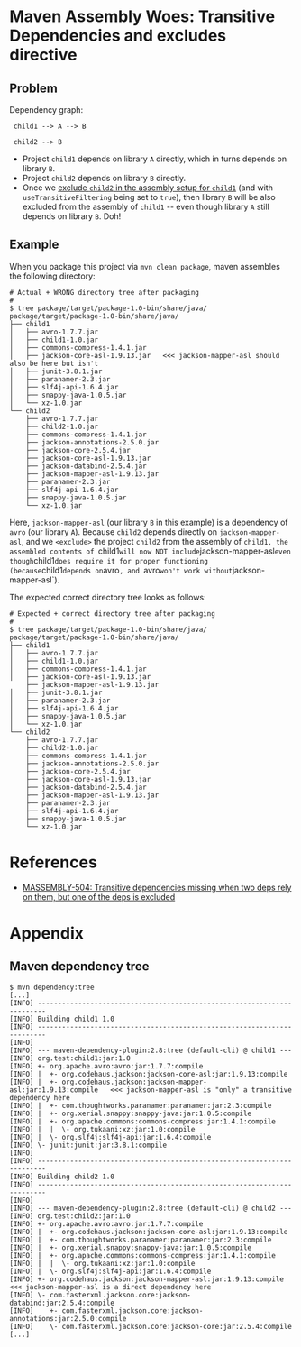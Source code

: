 # Maven Assembly Woes: Transitive Dependencies and excludes directive

## Problem

Dependency graph:

```
 child1 --> A --> B

 child2 --> B
```

* Project `child1` depends on library `A` directly, which in turns depends on library `B`.
* Project `child2` depends on library `B` directly.
* Once we [exclude `child2` in the assembly setup for `child1`](package/src/assembly/package.xml#L23-L25)
  (and with `useTransitiveFiltering` being set to `true`), then library `B` will be also excluded from the
  assembly of `child1` -- even though library `A` still depends on library `B`.  Doh!


## Example

When you package this project via `mvn clean package`, maven assembles the following directory:

```
# Actual + WRONG directory tree after packaging
#
$ tree package/target/package-1.0-bin/share/java/
package/target/package-1.0-bin/share/java/
├── child1
│   ├── avro-1.7.7.jar
│   ├── child1-1.0.jar
│   ├── commons-compress-1.4.1.jar
│   ├── jackson-core-asl-1.9.13.jar   <<< jackson-mapper-asl should also be here but isn't
│   ├── junit-3.8.1.jar
│   ├── paranamer-2.3.jar
│   ├── slf4j-api-1.6.4.jar
│   ├── snappy-java-1.0.5.jar
│   └── xz-1.0.jar
└── child2
    ├── avro-1.7.7.jar
    ├── child2-1.0.jar
    ├── commons-compress-1.4.1.jar
    ├── jackson-annotations-2.5.0.jar
    ├── jackson-core-2.5.4.jar
    ├── jackson-core-asl-1.9.13.jar
    ├── jackson-databind-2.5.4.jar
    ├── jackson-mapper-asl-1.9.13.jar
    ├── paranamer-2.3.jar
    ├── slf4j-api-1.6.4.jar
    ├── snappy-java-1.0.5.jar
    └── xz-1.0.jar
```

Here, `jackson-mapper-asl` (our library `B` in this example) is a dependency of `avro` (our library `A`).
Because `child2` depends directly on `jackson-mapper-asl`, and we `<exclude>` the project `child2` from
the assembly of `child1, the assembled contents of `child1` will now NOT include `jackson-mapper-asl`
even though `child1` does require it for proper functioning (because `child1` depends on `avro`, and
`avro` won't work without `jackson-mapper-asl`).

The expected correct directory tree looks as follows:

```
# Expected + correct directory tree after packaging
#
$ tree package/target/package-1.0-bin/share/java/
package/target/package-1.0-bin/share/java/
├── child1
│   ├── avro-1.7.7.jar
│   ├── child1-1.0.jar
│   ├── commons-compress-1.4.1.jar
│   ├── jackson-core-asl-1.9.13.jar
    ├── jackson-mapper-asl-1.9.13.jar
│   ├── junit-3.8.1.jar
│   ├── paranamer-2.3.jar
│   ├── slf4j-api-1.6.4.jar
│   ├── snappy-java-1.0.5.jar
│   └── xz-1.0.jar
└── child2
    ├── avro-1.7.7.jar
    ├── child2-1.0.jar
    ├── commons-compress-1.4.1.jar
    ├── jackson-annotations-2.5.0.jar
    ├── jackson-core-2.5.4.jar
    ├── jackson-core-asl-1.9.13.jar
    ├── jackson-databind-2.5.4.jar
    ├── jackson-mapper-asl-1.9.13.jar
    ├── paranamer-2.3.jar
    ├── slf4j-api-1.6.4.jar
    ├── snappy-java-1.0.5.jar
    └── xz-1.0.jar
```

# References

* [MASSEMBLY-504: Transitive dependencies missing when two deps rely on them, but one of the deps is excluded](https://issues.apache.org/jira/browse/MASSEMBLY-504)


# Appendix

## Maven dependency tree

```
$ mvn dependency:tree
[...]
[INFO] ------------------------------------------------------------------------
[INFO] Building child1 1.0
[INFO] ------------------------------------------------------------------------
[INFO]
[INFO] --- maven-dependency-plugin:2.8:tree (default-cli) @ child1 ---
[INFO] org.test:child1:jar:1.0
[INFO] +- org.apache.avro:avro:jar:1.7.7:compile
[INFO] |  +- org.codehaus.jackson:jackson-core-asl:jar:1.9.13:compile
[INFO] |  +- org.codehaus.jackson:jackson-mapper-asl:jar:1.9.13:compile   <<< jackson-mapper-asl is "only" a transitive dependency here
[INFO] |  +- com.thoughtworks.paranamer:paranamer:jar:2.3:compile
[INFO] |  +- org.xerial.snappy:snappy-java:jar:1.0.5:compile
[INFO] |  +- org.apache.commons:commons-compress:jar:1.4.1:compile
[INFO] |  |  \- org.tukaani:xz:jar:1.0:compile
[INFO] |  \- org.slf4j:slf4j-api:jar:1.6.4:compile
[INFO] \- junit:junit:jar:3.8.1:compile
[INFO]
[INFO] ------------------------------------------------------------------------
[INFO] Building child2 1.0
[INFO] ------------------------------------------------------------------------
[INFO]
[INFO] --- maven-dependency-plugin:2.8:tree (default-cli) @ child2 ---
[INFO] org.test:child2:jar:1.0
[INFO] +- org.apache.avro:avro:jar:1.7.7:compile
[INFO] |  +- org.codehaus.jackson:jackson-core-asl:jar:1.9.13:compile
[INFO] |  +- com.thoughtworks.paranamer:paranamer:jar:2.3:compile
[INFO] |  +- org.xerial.snappy:snappy-java:jar:1.0.5:compile
[INFO] |  +- org.apache.commons:commons-compress:jar:1.4.1:compile
[INFO] |  |  \- org.tukaani:xz:jar:1.0:compile
[INFO] |  \- org.slf4j:slf4j-api:jar:1.6.4:compile
[INFO] +- org.codehaus.jackson:jackson-mapper-asl:jar:1.9.13:compile   <<< jackson-mapper-asl is a direct dependency here
[INFO] \- com.fasterxml.jackson.core:jackson-databind:jar:2.5.4:compile
[INFO]    +- com.fasterxml.jackson.core:jackson-annotations:jar:2.5.0:compile
[INFO]    \- com.fasterxml.jackson.core:jackson-core:jar:2.5.4:compile
[...]
```
